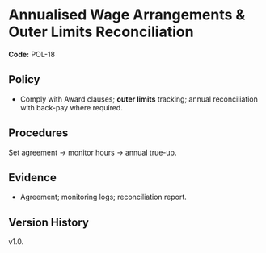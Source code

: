 # Annualised Wage Arrangements & Outer Limits Reconciliation

**Code:** POL-18

## Policy
- Comply with Award clauses; **outer limits** tracking; annual reconciliation with back-pay where required.

## Procedures
Set agreement → monitor hours → annual true-up.

## Evidence
- Agreement; monitoring logs; reconciliation report.

## Version History
v1.0.
